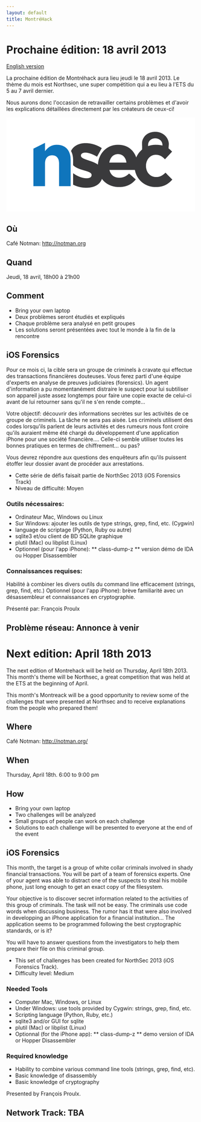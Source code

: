 ```yaml
---
layout: default
title: MontréHack
---
```


# Prochaine édition: 18 avril 2013
[English version](#english)

La prochaine édition de Montréhack aura lieu jeudi le 18 avril 2013.  Le thème du mois est Northsec, une super compétition qui a eu lieu à l'ETS du 5 au 7 avril dernier.  

Nous aurons donc l'occasion de retravailler certains problèmes et d'avoir les explications détaillées directement par les créateurs de ceux-ci!

![NorthSec](/images/nsec_logo.png)

## Où
Café Notman: http://notman.org

## Quand
Jeudi, 18 avril, 18h00 à 21h00

## Comment
* Bring your own laptop
* Deux problèmes seront étudiés et expliqués
* Chaque problème sera analysé en petit groupes
* Les solutions seront présentées avec tout le monde à la fin de la rencontre

## iOS Forensics
Pour ce mois ci, la cible sera un groupe de criminels à cravate qui effectue des transactions financières douteuses. Vous ferez parti d'une équipe d'experts en analyse de preuves judiciaires (forensics). Un agent d'information a pu momentanément distraire le suspect pour lui subtiliser son appareil juste assez longtemps pour faire une copie exacte de celui-ci avant de lui retourner sans qu'il ne s'en rende compte... 

Votre objectif: découvrir des informations secrètes sur les activités de ce groupe de criminels. La tâche ne sera pas aisée. Les criminels utilisent des codes lorsqu'ils parlent de leurs activités et des rumeurs nous font croire qu'ils auraient même été chargé du développement d'une application iPhone pour une société financière.... Celle-ci semble utiliser toutes les bonnes pratiques en termes de chiffrement... ou pas? 

Vous devrez répondre aux questions des enquêteurs afin qu'ils puissent étoffer leur dossier avant de procéder aux arrestations.

* Cette série de défis faisait partie de NorthSec 2013 (iOS Forensics Track)
* Niveau de difficulté: Moyen

### Outils nécessaires:
* Ordinateur Mac, Windows ou Linux
* Sur Windows: ajouter les outils de type strings, grep, find, etc. (Cygwin)
* language de scriptage (Python, Ruby ou autre)
* sqlite3 et/ou client de BD SQLite graphique
* plutil (Mac) ou libplist (Linux) 
* Optionnel (pour l'app iPhone): 
** class-dump-z
** version démo de IDA ou Hopper Disassembler

### Connaissances requises:
Habilité à combiner les divers outils du command line efficacement (strings, grep, find, etc.)
Optionnel (pour l'app iPhone): brève familiarité avec un désassembleur et connaissances en cryptographie.

Présenté par: François Proulx

## Problème réseau: Annonce à venir

<a id="english"></a>
# Next edition: April 18th 2013

The next edition of Montrehack will be held on Thursday, April 18th 2013.  This month's theme will be Northsec, a great competition that was held at the ETS at the beginning of April.

This month's Montreack will be a good opportunity to review some of the challenges that were presented at Northsec and to receive explanations from the people who prepared them!

## Where
Café Notman: http://notman.org/

## When
Thursday, April 18th. 6:00 to 9:00 pm

## How
* Bring your own laptop
* Two challenges will be analyzed
* Small groups of people can work on each challenge
* Solutions to each challenge will be presented to everyone at the end of the event

## iOS Forensics
This month, the target is a group of white collar criminals involved in shady financial transactions.  You will be part of a team of forensics experts.  One of your agent was able to distract one of the suspects to steal his mobile phone, just long enough to get an exact copy of the filesystem.

Your objective is to discover secret information related to the activities of this group of criminals.  The task will not be easy.  The criminals use code words when discussing business.  The rumor has it that were also involved in developping an iPhone application for a financial institution...  The application seems to be programmed following the best cryptographic standards, or is it?

You will have to answer questions from the investigators to help them prepare their file on this criminal group.

*  This set of challenges has been created for NorthSec 2013 (iOS Forensics Track).
* Difficulty level: Medium

### Needed Tools
* Computer Mac, Windows, or Linux
* Under Windows: use tools provided by Cygwin: strings, grep, find, etc.
* Scripting language (Python, Ruby, etc.)
* sqlite3 and/or GUI for sqlite
* plutil (Mac) or libplist (Linux)
* Optionnal (for the iPhone app):
** class-dump-z
** demo version of IDA or Hopper Disassembler

### Required knowledge
* Hability to combine various command line tools (strings, grep, find, etc).
* Basic knowledge of disassembly
* Basic knowledge of cryptography

Presented by François Proulx.

## Network Track: TBA
